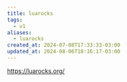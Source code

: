 ```yaml
---
title: luarocks
tags:
  - v1
aliases:
  - luarocks
created_at: 2024-07-08T17:33:33-03:00
updated_at: 2024-08-06T18:16:17-03:00
---
```


https://luarocks.org/